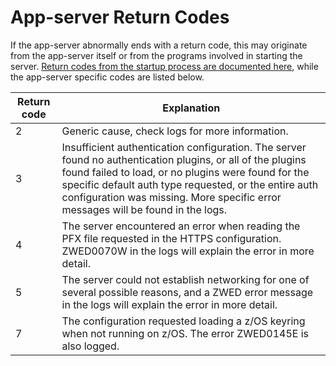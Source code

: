 # App-server Return Codes

If the app-server abnormally ends with a return code, this may originate from the app-server itself or from the programs involved in starting the server. [Return codes from the startup process are documented here](../servers/return-codes), while the app-server specific codes are listed below.

| Return code | Explanation |
|-------------|-------------|
| 2           | Generic cause, check logs for more information. |
| 3           | Insufficient authentication configuration. The server found no authentication plugins, or all of the plugins found failed to load, or no plugins were found for the specific default auth type requested, or the entire auth configuration was missing. More specific error messages will be found in the logs. |
| 4           | The server encountered an error when reading the PFX file requested in the HTTPS configuration. ZWED0070W in the logs will explain the error in more detail. |
| 5           | The server could not establish networking for one of several possible reasons, and a ZWED error message in the logs will explain the error in more detail. |
| 7           | The configuration requested loading a z/OS keyring when not running on z/OS. The error ZWED0145E is also logged. |
